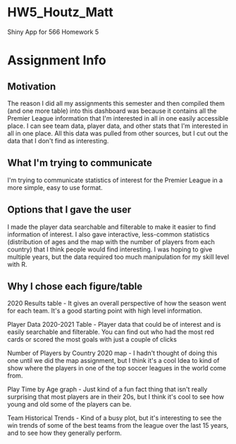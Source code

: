 # HW5_Houtz_Matt
Shiny App for 566 Homework 5


# Assignment Info

## Motivation
The reason I did all my assignments this semester and then compiled them (and one more table) into this dashboard was because it contains all the Premier League information that I'm interested in all in one easily accessible place. I can see team data, player data, and other stats that I'm interested in all in one place. All this data was pulled from other sources, but I cut out the data that I don't find as interesting.

## What I'm trying to communicate
I'm trying to communicate statistics of interest for the Premier League in a more simple, easy to use format.

## Options that I gave the user
I made the player data searchable and filterable to make it easier to find information of interest. I also gave interactive, less-common statistics (distribution of ages and the map with the number of players from each country) that I think people would find interesting. I was hoping to give multiple years, but the data required too much manipulation for my skill level with R.

## Why I chose each figure/table
2020 Results table - It gives an overall perspective of how the season went for each team. It's a good starting point with high level information.

Player Data 2020-2021 Table - Player data that could be of interest and is easily searchable and filterable. You can find out who had the most red cards or scored the most goals with just a couple of clicks

Number of Players by Country 2020 map - I hadn't thought of doing this one until we did the map assignment, but I think it's a cool Idea to kind of show where the players in one of the top soccer leagues in the world come from.

Play Time by Age graph - Just kind of a fun fact thing that isn't really surprising that most players are in their 20s, but I think it's cool to see how young and old some of the players can be.

Team Historical Trends - Kind of a busy plot, but it's interesting to see the win trends of some of the best teams from the league over the last 15 years, and to see how they generally perform.